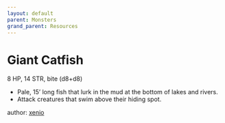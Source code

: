 ```yaml
---
layout: default
parent: Monsters
grand_parent: Resources
---
```


# Giant Catfish

8 HP, 14 STR, bite (d8+d8)  

- Pale, 15’ long fish that lurk in the mud at the bottom of lakes and rivers.  
- Attack creatures that swim above their hiding spot.  

author: [xenio](https://xenioinabottle.blogspot.com)

